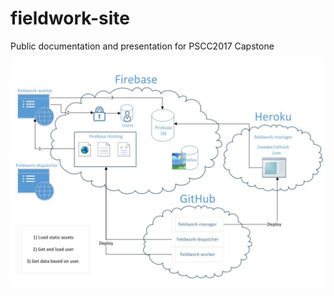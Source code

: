 # fieldwork-site
Public documentation and presentation for PSCC2017 Capstone

![System Architecture](/images/system-architecture.jpg)
